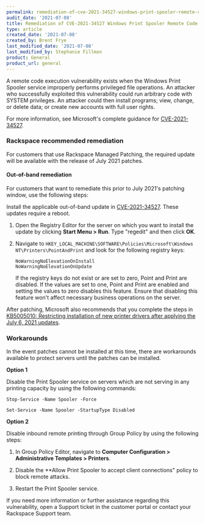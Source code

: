 ```yaml
---
permalink: remediation-of-cve-2021-34527-windows-print-spooler-remote-code-execution-vulnerability/
audit_date: '2021-07-08'
title: Remediation of CVE-2021-34527 Windows Print Spooler Remote Code Execution Vulnerability
type: article
created_date: '2021-07-08'
created_by: Brent Frye
last_modified_date: '2021-07-08'
last_modified_by: Stephanie Fillmon
product: General
product_url: general
---
```


A remote code execution vulnerability exists when the Windows Print Spooler
service improperly performs privileged file operations. An attacker who
successfully exploited this vulnerability could run arbitrary code with
SYSTEM privileges. An attacker could then install programs; view, change, or
delete data; or create new accounts with full user rights.

For more information, see Microsoft's complete guidance for
[CVE-2021-34527](https://msrc.microsoft.com/update-guide/vulnerability/CVE-2021-34527).

### Rackspace recommended remediation

For customers that use Rackspace Managed Patching, the required update will
be available with the release of July 2021 patches.

#### Out-of-band remediation

For customers that want to remediate this prior to July 2021's patching window,
use the following steps:

Install the applicable out-of-band update in [CVE-2021-34527](https://msrc.microsoft.com/update-guide/vulnerability/CVE-2021-34527). These updates require a reboot.

1. Open the Registry Editor for the server on which you want to install the
   update by clicking **Start Menu > Run**. Type "regedit" and then click
   **OK**.
2. Navigate to `HKEY_LOCAL_MACHINE\SOFTWARE\Policies\Microsoft\Windows NT\Printers\PointAndPrint`
   and look for the following registry keys:

       NoWarningNoElevationOnInstall
       NoWarningNoElevationOnUpdate

   If the registry keys do not exist or are set to zero, Point and
   Print are disabled. If the values are set to one, Point and Print are
   enabled and setting the values to zero disables this feature. Ensure that
   disabling this feature won't affect necessary business operations on the
   server.

After patching, Microsoft also recommends that you complete the steps in
[KB5005010: Restricting installation of new printer drivers after applying the July 6, 2021 updates](https://support.microsoft.com/en-us/topic/kb5005010-restricting-installation-of-new-printer-drivers-after-applying-the-july-6-2021-updates-31b91c02-05bc-4ada-a7ea-183b129578a7).

### Workarounds

In the event patches cannot be installed at this time, there are workarounds
available to protect servers until the patches can be installed.

**Option 1**

Disable the Print Spooler service on servers which are not serving in any
printing capacity by using the following commands:

    Stop-Service -Name Spooler -Force

    Set-Service -Name Spooler -StartupType Disabled

**Option 2**

Disable inbound remote printing through Group Policy by using the following
steps:

1. In Group Policy Editor, navigate to
   **Computer Configuration > Administrative Templates > Printers**.

2. Disable the **Allow Print Spooler to accept client connections" policy to
   block remote attacks.

3. Restart the Print Spooler service.

If you need more information or further assistance regarding this
vulnerability, open a Support ticket in the customer portal or contact your
Rackspace Support team.

